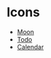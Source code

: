 # Icons

- [Moon](https://github.com/domenicosolazzo/practice-sketch/tree/master/icons/moon)
- [Todo](https://github.com/domenicosolazzo/practice-sketch/tree/master/icons/todo)
- [Calendar](https://github.com/domenicosolazzo/practice-sketch/tree/master/icons/calendar)
